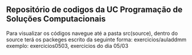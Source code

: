 ## Repositório de codigos da UC Programação de Soluções Computacionais
Para visualizar os códigos navegue até a pasta src(source), dentro do source terá os packeges escrito da seguinte forma: exercicios/auladdmm exemplo: exercicios0503, exercicios do dia 05/03
